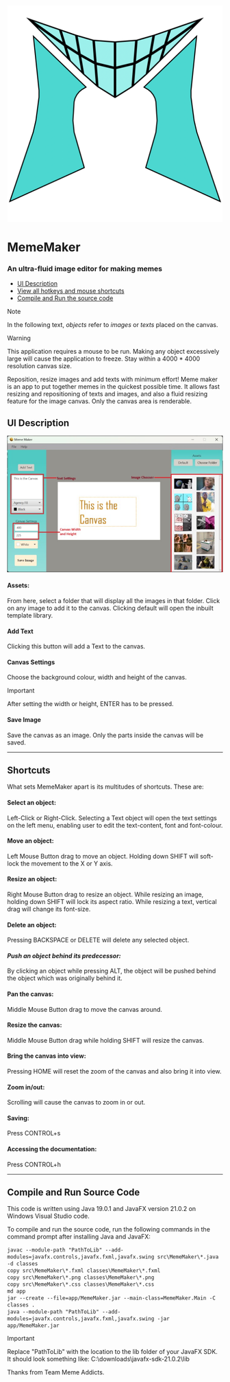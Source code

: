 ![MemeMaker Logo](/MemeMaker/icon.png "MemeMaker Logo")

MemeMaker
=========

### An ultra-fluid image editor for making memes

- [UI Description](#UI-Description)
- [View all hotkeys and mouse shortcuts](#shortcuts)
- [Compile and Run the source code](#compile-and-run-source-code)

> [!NOTE]
> In the following text, _objects_ refer to _images_ or _texts_ placed on the canvas.  

> [!WARNING]
> This application requires a mouse to be run.
> Making any object excessively large will cause the application to freeze. Stay within a 4000 \* 4000 resolution canvas size.

Reposition, resize images and add texts with minimum effort! Meme maker is an app to put together memes in the quickest possible time. It allows fast resizing and repositioning of texts and images, and also a fluid resizing feature for the image canvas. Only the canvas area is renderable.
  
## UI Description

![The App UI](UI.jpg "User Interface")

#### Assets:

From here, select a folder that will display all the images in that folder. Click on any image to add it to the canvas. Clicking default will open the inbuilt template library.

#### Add Text

Clicking this button will add a Text to the canvas.

#### Canvas Settings

Choose the background colour, width and height of the canvas. 
> [!IMPORTANT]
> After setting the width or height, ENTER has to be pressed.

#### Save Image

Save the canvas as an image. Only the parts inside the canvas will be saved.

* * *

## Shortcuts

What sets MemeMaker apart is its multitudes of shortcuts. These are:

#### Select an object:

Left-Click or Right-Click. Selecting a Text object will open the text settings on the left menu, enabling user to edit the text-content, font and font-colour.

#### Move an object:

Left Mouse Button drag to move an object. Holding down SHIFT will soft-lock the movement to the X or Y axis.

#### Resize an object:

Right Mouse Button drag to resize an object. While resizing an image, holding down SHIFT will lock its aspect ratio. While resizing a text, vertical drag will change its font-size.

#### Delete an object:

Pressing BACKSPACE or DELETE will delete any selected object.

#### _Push an object behind its predecessor:_

By clicking an object while pressing ALT, the object will be pushed behind the object which was originally behind it.

#### Pan the canvas:

Middle Mouse Button drag to move the canvas around.

#### Resize the canvas:

Middle Mouse Button drag while holding SHIFT will resize the canvas.

#### Bring the canvas into view:

Pressing HOME will reset the zoom of the canvas and also bring it into view.

#### Zoom in/out:

Scrolling will cause the canvas to zoom in or out.

#### Saving:

Press CONTROL+s

#### Accessing the documentation:

Press CONTROL+h  

* * *

## Compile and Run Source Code

This code is written using Java 19.0.1 and JavaFX version 21.0.2 on Windows Visual Studio code.

To compile and run the source code, run the following commands in the command prompt after installing Java and JavaFX:
```
javac --module-path "PathToLib" --add-modules=javafx.controls,javafx.fxml,javafx.swing src\MemeMaker\*.java -d classes
copy src\MemeMaker\*.fxml classes\MemeMaker\*.fxml
copy src\MemeMaker\*.png classes\MemeMaker\*.png
copy src\MemeMaker\*.css classes\MemeMaker\*.css
md app
jar --create --file=app/MemeMaker.jar --main-class=MemeMaker.Main -C classes .
java --module-path "PathToLib" --add-modules=javafx.controls,javafx.fxml,javafx.swing -jar app/MemeMaker.jar
```
> [!IMPORTANT]
> Replace "PathToLib" with the location to the lib folder of your JavaFX SDK. It should look something like: C:\downloads\javafx-sdk-21.0.2\lib
  
Thanks from Team Meme Addicts.
